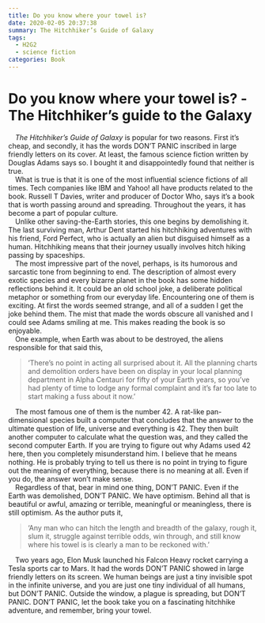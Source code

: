 ```yaml
---
title: Do you know where your towel is? 
date: 2020-02-05 20:37:38
summary: The Hitchhiker’s Guide of Galaxy
tags: 
  - H2G2
  - science fiction
categories: Book
---
```

# Do you know where your towel is? -The Hitchhiker’s guide to the Galaxy
&emsp;*The Hitchhiker’s Guide of Galaxy* is popular for two reasons. First it’s cheap, and secondly, it has the words DON’T PANIC inscribed in large friendly letters on its cover. At least, the famous science fiction written by Douglas Adams says so. I bought it and disappointedly found that neither is true.  
&emsp;What is true is that it is one of the most influential science fictions of all times. Tech companies like IBM and Yahoo! all have products related to the book. Russell T Davies, writer and producer of Doctor Who, says it’s a book that is worth passing around and spreading. Throughout the years, it has become a part of popular culture.  
&emsp;Unlike other saving-the-Earth stories, this one begins by demolishing it. The last surviving man, Arthur Dent started his hitchhiking adventures with his friend, Ford Perfect, who is actually an alien but disguised himself as a human. Hitchhiking means that their journey usually involves hitch hiking passing by spaceships.     
&emsp;The most impressive part of the novel, perhaps, is its humorous and sarcastic tone from beginning to end. The description of almost every exotic species and every bizarre planet in the book has some hidden reflections behind it. It could be an old school joke, a deliberate political metaphor or something from our everyday life. Encountering one of them is exciting. At first the words seemed strange, and all of a sudden I get the joke behind them. The mist that made the words obscure all vanished and I could see Adams smiling at me. This makes reading the book is so enjoyable.  
&emsp;One example, when Earth was about to be destroyed, the aliens responsible for that said this,
>‘There’s no point in acting all surprised about it. All the planning charts and demolition orders have been on display in your local planning department in Alpha Centauri for fifty of your Earth years, so you’ve had plenty of time to lodge any formal complaint and it’s far too late to start making a fuss about it now.’  

&emsp;The most famous one of them is the number 42. A rat-like pan-dimensional species built a computer that concludes that the answer to the ultimate question of life, universe and everything is 42. They then built another computer to calculate what the question was, and they called the second computer Earth. If you are trying to figure out why Adams used 42 here, then you completely misunderstand him. I believe that he means nothing. He is probably trying to tell us there is no point in trying to figure out the meaning of everything, because there is no meaning at all. Even if you do, the answer won’t make sense.  
&emsp;Regardless of that, bear in mind one thing, DON’T PANIC. Even if the Earth was demolished, DON’T PANIC. We have optimism. Behind all that is beautiful or awful, amazing or terrible, meaningful or meaningless, there is still optimism. As the author puts it, 
> ‘Any man who can hitch the length and breadth of the galaxy, rough it, slum it, struggle against terrible odds, win through, and still know where his towel is is clearly a man to be reckoned with.’
   
&emsp;Two years ago, Elon Musk launched his Falcon Heavy rocket carrying a Tesla sports car to Mars. It had the words DON’T PANIC showed in large friendly letters on its screen. We human beings are just a tiny invisible spot in the infinite universe, and you are just one tiny individual of all humans, but DON’T PANIC. Outside the window, a plague is spreading, but DON’T PANIC. DON’T PANIC, let the book take you on a fascinating hitchhike adventure, and remember, bring your towel.  
